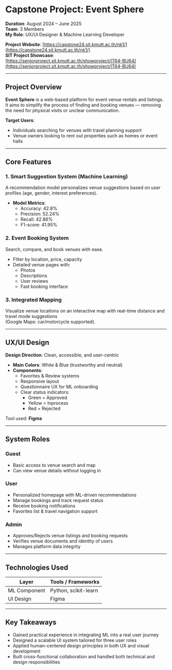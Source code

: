 # Capstone Project: Event Sphere

**Duration**: August 2024 – June 2025  
**Team**: 3 Members  
**My Role**: UX/UI Designer & Machine Learning Developer  

**Project Website**: [https://capstone24.sit.kmutt.ac.th/nk1/](https://capstone24.sit.kmutt.ac.th/nk1/)  
**SIT Project Showcase**: [https://seniorproject.sit.kmutt.ac.th/showproject/IT64-BU64](https://seniorproject.sit.kmutt.ac.th/showproject/IT64-BU64)

---

## Project Overview

**Event Sphere** is a web-based platform for event venue rentals and listings.  
It aims to simplify the process of finding and booking venues — removing the need for physical visits or unclear communication.

**Target Users**:
- Individuals searching for venues with travel planning support
- Venue owners looking to rent out properties such as homes or event halls

---

## Core Features

### 1. Smart Suggestion System (Machine Learning)

A recommendation model personalizes venue suggestions based on user profiles (age, gender, interest preferences).

- **Model Metrics**:
  - Accuracy: 42.8%
  - Precision: 52.24%
  - Recall: 42.86%
  - F1-score: 41.95%

### 2. Event Booking System

Search, compare, and book venues with ease.

- Filter by location, price, capacity
- Detailed venue pages with:
  - Photos
  - Descriptions
  - User reviews
  - Fast booking interface

### 3. Integrated Mapping

Visualize venue locations on an interactive map with real-time distance and travel mode suggestions  
(Google Maps: car/motorcycle supported).

---

## UX/UI Design

**Design Direction**: Clean, accessible, and user-centric

- **Main Colors**: White & Blue (trustworthy and neutral)
- **Components**:
  - Favorites & Review systems
  - Responsive layout
  - Questionnaire UX for ML onboarding
  - Clear status indicators:  
    - Green = Approved
    - Yellow = Inprocess  
    - Red = Rejected

Tool used: **Figma**

---

## System Roles

### Guest
- Basic access to venue search and map
- Can view venue details without logging in

### User
- Personalized homepage with ML-driven recommendations
- Manage bookings and track request status
- Receive booking notifications
- Favorites list & travel navigation support

### Admin
- Approves/Rejects venue listings and booking requests
- Verifies venue documents and identity of users
- Manages platform data integrity

---

## Technologies Used

| Layer         | Tools / Frameworks              |
|---------------|---------------------------------|
| ML Component  | Python, scikit-learn            |
| UI Design     | Figma                           |


---

## Key Takeaways

- Gained practical experience in integrating ML into a real user journey
- Designed a scalable UI system tailored for three user roles
- Applied human-centered design principles in both UX and visual development
- Built cross-functional collaboration and handled both technical and design responsibilities

